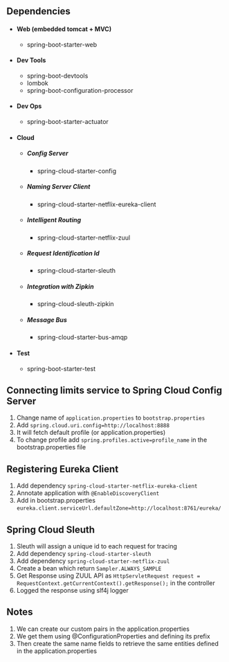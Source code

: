 Dependencies
-----------

- #### Web (embedded tomcat + MVC)
    - spring-boot-starter-web
- #### Dev Tools
    - spring-boot-devtools
    - lombok
    - spring-boot-configuration-processor
- #### Dev Ops
    - spring-boot-starter-actuator
- #### Cloud
    - ##### Config Server
        - spring-cloud-starter-config
    - ##### Naming Server Client
        - spring-cloud-starter-netflix-eureka-client
    - ##### Intelligent Routing
        - spring-cloud-starter-netflix-zuul
    - ##### Request Identification Id
        - spring-cloud-starter-sleuth
    - ##### Integration with Zipkin
        - spring-cloud-sleuth-zipkin
    - ##### Message Bus
        - spring-cloud-starter-bus-amqp
- #### Test
    - spring-boot-starter-test



Connecting limits service to Spring Cloud Config Server
-------------------------------------------------------
1.  Change name of ```application.properties``` to ```bootstrap.properties```
2.  Add ```spring.cloud.uri.config=http://localhost:8888```
3.  It will fetch default profile (or application.properties)
4.  To change profile add ```spring.profiles.active=profile_name``` in the bootstrap.properties file

Registering Eureka Client
-------------------------
1.  Add dependency ```spring-cloud-starter-netflix-eureka-client```
2.  Annotate application with ````@EnableDiscoveryClient````
3.  Add in bootstrap.properties ```eureka.client.serviceUrl.defaultZone=http://localhost:8761/eureka/```

Spring Cloud Sleuth
-------------------
1.  Sleuth will assign a unique id to each request for tracing
2.  Add dependency ```spring-cloud-starter-sleuth```
3.  Add dependency ```spring-cloud-starter-netflix-zuul```
4.  Create a bean which return ```Sampler.ALWAYS_SAMPLE```
5.  Get Response using ZUUL API as ```HttpServletRequest request = RequestContext.getCurrentContext().getResponse();``` in the controller
6.  Logged the response using slf4j logger

Notes
-------------

1.  We can create our custom pairs in the application.properties
2.  We get them using @ConfigurationProperties and defining its prefix
3.  Then create the same name fields to retrieve the same entities
    defined in the application.properties

